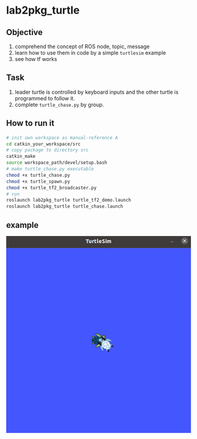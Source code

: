 # lab2pkg_turtle

## Objective

1. comprehend the concept of ROS node, topic, message
2. learn how to use them in code by a simple `turtlesim` example
3. see how tf works

## Task 

1. leader turtle is controlled by keyboard inputs and the other turtle is programmed to follow it.
2. complete `turtle_chase.py` by group.

## How to run it

```bash
# init own workspace as manual-reference A
cd catkin_your_workspace/src
# copy package to directory src
catkin_make 
source workspace_path/devel/setup.bash
# make turtle_chase.py executable
chmod +x turtle_chase.py
chmod +x turtle_spawn.py
chmod +x turtle_tf2_broadcaster.py
# run 
roslaunch lab2pkg_turtle turtle_tf2_demo.launch
roslaunch lab2pkg_turtle turtle_chase.launch
```

## example

![](../../image/lab2_example.gif)